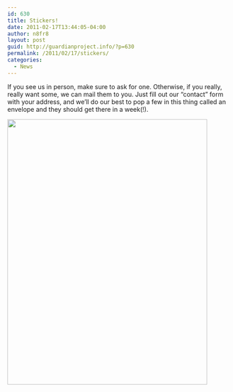 ```yaml
---
id: 630
title: Stickers!
date: 2011-02-17T13:44:05-04:00
author: n8fr8
layout: post
guid: http://guardianproject.info/?p=630
permalink: /2011/02/17/stickers/
categories:
  - News
---
```

If you see us in person, make sure to ask for one. Otherwise, if you really, really want some, we can mail them to you. Just fill out our “contact” form with your address, and we’ll do our best to pop a few in this thing called an envelope and they should get there in a week(!).

[<img src="https://guardianproject.info/wp-content/uploads/2011/02/stickers.jpg" alt="" title="stickers" width="451" height="600" class="alignleft size-full wp-image-631" srcset="https://guardianproject.info/wp-content/uploads/2011/02/stickers.jpg 451w, https://guardianproject.info/wp-content/uploads/2011/02/stickers-225x300.jpg 225w" sizes="(max-width: 451px) 100vw, 451px" />](https://guardianproject.info/wp-content/uploads/2011/02/stickers.jpg)